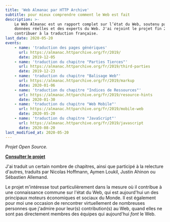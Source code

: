 ```yaml
---
title: 'Web Almanac par HTTP Archive'
subtitle: pour mieux comprendre comment le Web est fait
description: >-
    Le Web Almanac est un rapport complet sur l’état du Web, soutenu par des
    données réelles et des experts du Web. J'ai rejoint le projet fin 2019, pour
    contribuer à la traduction française.
last_date: 2020-05-20
events:
    - name: 'traduction des pages génériques'
      url: https://almanac.httparchive.org/fr/2019/
      date: 2019-12-05
    - name: 'traduction du chapitre "Parties Tierces"'
      url: https://almanac.httparchive.org/fr/2019/third-parties
      date: 2019-12-23
    - name: 'traduction du chapitre "Balisage Web"'
      url: https://almanac.httparchive.org/fr/2019/markup
      date: 2020-01-06
    - name: 'traduction du chapitre "Indices de Ressources"'
      url: https://almanac.httparchive.org/fr/2019/resource-hints
      date: 2020-01-30
    - name: 'traduction du chapitre "Web Mobile"'
      url: https://almanac.httparchive.org/fr/2019/mobile-web
      date: 2020-05-20
    - name: 'traduction du chapitre "JavaScript"'
      url: https://almanac.httparchive.org/fr/2019/javascript
      date: 2020-08-20
last_modified_at: 2020-05-20
---
```


_Projet Open Source._

**[Consulter le projet](https://almanac.httparchive.org/fr/2019/)**

J'ai traduit un certain nombre de chapitres, ainsi que participé à la relecture
d'autres, traduits par Nicolas Hoffmann, Aymen Loukil, Justin Ahinon ou
Sébastien Allemand.

Le projet m'intéresse tout particulièrement dans la mesure où il contribue à une
connaissance commune sur l'état du Web, qui est aujourd'hui un des principaux
moteurs économiques et sociaux du Monde. Il est également pour moi une occasion
de rencontrer virtuellement de nombreuses personnes que j'admire pour leur(s)
contribution(s) au Web, quand elles ne sont pas directement membres des équipes
qui aujourd'hui _font_ le Web.
